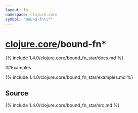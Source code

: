 ```yaml
---
layout: fn
namespace: clojure.core
symbol: "bound-fn\\*"
---
```


# [clojure.core](../)/bound-fn\*

{% include 1.4.0/clojure.core/bound_fn_star/docs.md %}

##Examples

{% include 1.4.0/clojure.core/bound_fn_star/examples.md %}
## Source
{% include 1.4.0/clojure.core/bound_fn_star/src.md %}


